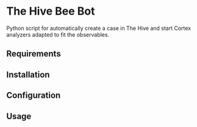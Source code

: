 # The Hive Bee Bot 

Python script for automatically create a case in The Hive and start Cortex analyzers adapted to fit the observables.

## Requirements

## Installation

## Configuration

## Usage
